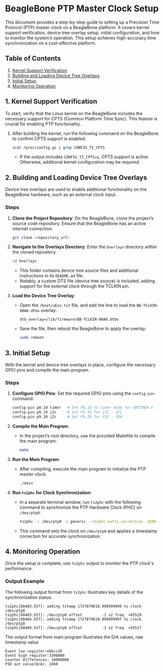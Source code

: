 # BeagleBone PTP Master Clock Setup

This document provides a step-by-step guide to setting up a Precision Time Protocol (PTP) master clock on a BeagleBone platform. It covers kernel support verification, device tree overlay setup, initial configuration, and how to monitor the system’s operation. This setup achieves high-accuracy time synchronization on a cost-effective platform.

## Table of Contents
1. [Kernel Support Verification](#kernel-support-verification)
2. [Building and Loading Device Tree Overlays](#building-and-loading-device-tree-overlays)
3. [Initial Setup](#initial-setup)
4. [Monitoring Operation](#monitoring-operation)

## 1. Kernel Support Verification
To start, verify that the Linux kernel on the BeagleBone includes the necessary support for CPTS (Common Platform Time Sync). This feature is crucial for enabling PTP functionality.

1. After building the kernel, run the following command on the BeagleBone to confirm CPTS support is enabled:
    ```bash
    zcat /proc/config.gz | grep CONFIG_TI_CPTS
    ```
   - If the output includes `CONFIG_TI_CPTS=y`, CPTS support is active. Otherwise, additional kernel configuration may be required.

## 2. Building and Loading Device Tree Overlays
Device tree overlays are used to enable additional functionality on the BeagleBone hardware, such as an external clock input.

### Steps
1. **Clone the Project Repository**: On the BeagleBone, clone the project’s source code repository. Ensure that the BeagleBone has an active internet connection.
    ```bash
    git clone <repository_url>
    ```

2. **Navigate to the Overlays Directory**: Enter the `Overlays` directory within the cloned repository.
    ```bash
    cd Overlays
    ```
   - This folder contains device tree source files and additional instructions in its `README.md` file.
   - Notably, a custom DTS file (device tree source) is included, adding support for the external clock through the TCLKIN pin.

3. **Load the Device Tree Overlay**:
   - Open the `/boot/uEnv.txt` file, and add the line to load the `BB-TCLKIN-00A0.dtbo` overlay:
      ```plaintext
      dtb_overlay=/lib/firmware/BB-TCLKIN-00A0.dtbo
      ```
   - Save the file, then reboot the BeagleBone to apply the overlay:
      ```bash
      sudo reboot
      ```

## 3. Initial Setup
With the kernel and device tree overlays in place, configure the necessary GPIO pins and compile the main program.

### Steps
1. **Configure GPIO Pins**: Set the required GPIO pins using the `config-pin` command:
    ```bash
    config-pin p8.10 timer   # Set P8.10 to timer mode for DMTIMER 6
    config-pin p9.19 i2c     # Set P9.19 for I2C - SCL
    config-pin p9.20 i2c     # Set P9.20 for I2C - SDA
    ```

2. **Compile the Main Program**:
    - In the project’s root directory, use the provided Makefile to compile the main program:
      ```bash
      make
      ```

3. **Run the Main Program**:
    - After compiling, execute the main program to initialize the PTP master clock.
      ```bash
      ./main
      ```

4. **Run `ts2phc` for Clock Synchronization**:
    - In a separate terminal window, run `ts2phc` with the following command to synchronize the PTP Hardware Clock (PHC) on `/dev/ptp0`:
      ```bash
      ts2phc -c /dev/ptp0 -s generic --ts2phc.extts_correction -2500 --ts2phc.extts_polarity "rising" --ts2phc.pin_index 0 --leapfile /usr/share/zoneinfo/leap-seconds.list --ts2phc.channel 2 -l 7 -m
      ```
   - This command sets the clock on `/dev/ptp0` and applies a timestamp correction for accurate synchronization.

## 4. Monitoring Operation
Once the setup is complete, use `ts2phc` output to monitor the PTP clock's performance. 

### Output Example
The following output format from `ts2phc` illustrates key details of the synchronization status:
```plaintext
ts2phc[80403.557]: adding tstamp 1727879618.999999999 to clock /dev/ptp0
ts2phc[80403.557]: /dev/ptp0 offset         -1 s2 freq  +45529
ts2phc[80404.557]: adding tstamp 1727879619.999999997 to clock /dev/ptp0
ts2phc[80404.557]: /dev/ptp0 offset         -3 s2 freq  +45527
```
The output format from main program illustrates the D/A values, raw timestamp value
```plaintext
Event low register:ebbccd5
Event high register:3300000
Counter differences: 10000000
PID out value(D/A): 2460
```
